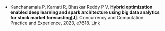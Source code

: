 * Kanchanamala P, Karnati R, Bhaskar Reddy P V. <b>Hybrid optimization enabled deep learning and spark architecture using big data analytics for stock market forecasting[J]</b>. Concurrency and Computation: Practice and Experience, 2023, e7618. [Link](https://onlinelibrary.wiley.com/doi/abs/10.1002/cpe.7618)
